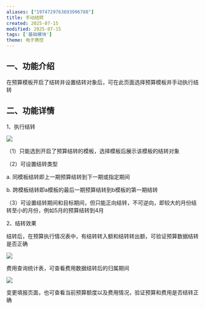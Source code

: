 ```yaml
---
aliases: ["1974729763693996788"]
title: 手动结转
created: 2025-07-15
modified: 2025-07-15
tags: ['基础模块']
theme: 电子费控
---
```


## 一、功能介绍

在预算模板开启了结转并设置结转对象后，可在此页面选择预算模板并手动执行结转

## 二、功能详情

1、执行结转

![](https://myhelpdoc.oss-cn-heyuan.aliyuncs.com/mdimages/320cbfaecaea6b2bd509b71e854f0c30.jpg)

（1）只能选到开启了预算结转的模板，选择模板后展示该模板的结转对象

（2）可设置结转类型

a. 同模板结转即上一期预算结转到下一期或指定期间

b. 跨模板结转即a模板的最后一期预算结转到b模板的第一期结转

（3）可设置结转期间和目标期间，但只能正向结转，不可逆向，即较大的月份结转至小的月份，例如5月的预算结转到4月

2、结转效果

结转后，在预算执行情况表中，有结转转入额和结转转出额，可验证预算数据结转是否正确

![](https://myhelpdoc.oss-cn-heyuan.aliyuncs.com/mdimages/44a2620b2fce0b9f6997382a1c2475e3.jpg)

费用查询统计表，可查看费用数据结转后的归属期间

![](https://myhelpdoc.oss-cn-heyuan.aliyuncs.com/mdimages/0910f75cd662191a8e5e837b666eb591.jpg)

变更填报页面，也可查看当前预算额度以及费用情况，验证预算和费用是否结转正确

